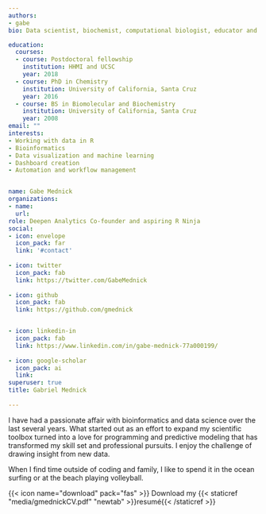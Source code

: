 ```yaml
---
authors:
- gabe
bio: Data scientist, biochemist, computational biologist, educator and nature lover.

education:
  courses:
  - course: Postdoctoral fellowship
    institution: HHMI and UCSC
    year: 2018
  - course: PhD in Chemistry
    institution: University of California, Santa Cruz
    year: 2016
  - course: BS in Biomolecular and Biochemistry
    institution: University of California, Santa Cruz
    year: 2008
email: ""
interests:
- Working with data in R
- Bioinformatics
- Data visualization and machine learning 
- Dashboard creation
- Automation and workflow management


name: Gabe Mednick
organizations:
- name: 
  url:
role: Deepen Analytics Co-founder and aspiring R Ninja
social:
- icon: envelope
  icon_pack: far
  link: '#contact'
  
- icon: twitter
  icon_pack: fab
  link: https://twitter.com/GabeMednick
  
- icon: github
  icon_pack: fab
  link: https://github.com/gmednick


- icon: linkedin-in
  icon_pack: fab
  link: https://www.linkedin.com/in/gabe-mednick-77a000199/
  
- icon: google-scholar
  icon_pack: ai
  link:
superuser: true
title: Gabriel Mednick
  
---
```


I have had a passionate affair with bioinformatics and data science over the last several years. What started out as an effort to expand my scientific toolbox turned into a love for programming and predictive modeling that has transformed my skill set and professional pursuits. I enjoy the challenge of drawing insight from new data. 

When I find time outside of coding and family, I like to spend it in the ocean surfing or at the beach playing volleyball.


{{< icon name="download" pack="fas" >}} Download my {{< staticref "media/gmednickCV.pdf" "newtab" >}}resumé{{< /staticref >}}

